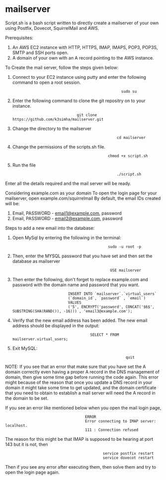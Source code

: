 # mailserver
Script.sh is a bash script written to directly create a mailserver of your own using Postfix, Dovecot, SquirrelMail and AWS.

Prerequisites:
1. An AWS EC2 instance with HTTP, HTTPS, IMAP, IMAPS, POP3, POP3S, SMTP and SSH ports open.
2. A domain of your own with an A record pointing to the AWS instance.

To Create the mail server, follow the steps given below: 
1. Connect to your EC2 instance using putty and enter the following command to open a root session.

                                                        sudo su
                                                        
2. Enter the following command to clone the git repositry on to your instance.
                                                        
                                    git clone https://github.com/k3simha/mailserver.git
                                    
3. Change the directory to the mailserver
                                                 
                                                      cd mailserver
                                                 
4. Change the permissions of the scripts.sh file.
                                        
                                                  chmod +x script.sh

5. Run the file 

                                                      ./script.sh

Enter all the details required and the mail server will be ready.

Considering example.com as your domain
To open the login page for your mailserver, open example.com/squirrelmail
By default, the email IDs created will be:
1. Email, PASSWORD - email1@example.com, password
2. Email, PASSWORD - email2@example.com, password

Steps to add a new email into the database:
1. Open MySql by entering the following in the terminal:

                                                  sudo -u root -p
                                                  
2. Then, enter the MYSQL password that you have set and then set the database as mailserver

                                                   USE mailserver

3. Then enter the following, don't forget to replace example.com and password with the domain name and password that you want.

                                INSERT INTO `mailserver`.`virtual_users`
                                (`domain_id`, `password` , `email`)
                                VALUES
                                ('5', ENCRYPT('password', CONCAT('$6$', SUBSTRING(SHA(RAND()), -16))) , 'email3@example.com');
                                       
4. Verify that the new email address has been added. The new email address should be displayed in the output:
                                          
                                          SELECT * FROM mailserver.virtual_users;
                                          
5. Exit MySQL:

                                                          quit
                                                          
NOTE: If you see that an error that make sure that you have set the A domain correctly even having a proper A record in the DNS management of domain, then give some time gap before running the code again. This error might because of the reason that once you update a DNS record in your domain it might take some time to get updated, and the domain certificate that you need to obtain to establish a mail server will need the A record in the domain to be set.


If you see an error like mentioned below when you open the mail login page,

                                        ERROR
                                        Error connecting to IMAP server: localhost.
                                        111 : Connection refused
                                        
The reason for this might be that IMAP is supposed to be hearing at port 143 but it is not, then

                                                service postfix restart
                                                service dovecot restart
                                                
Then if you see any error after executing them, then solve them and try to open the login page again.
